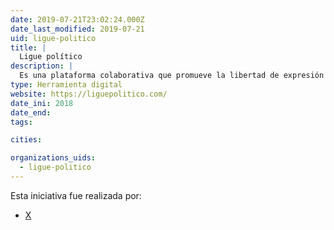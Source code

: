 ```yaml
---
date: 2019-07-21T23:02:24.000Z
date_last_modified: 2019-07-21
uid: ligue-politico
title: |
  Ligue político
description: |
  Es una plataforma colaborativa que promueve la libertad de expresión y la participación ciudadana facilitando el acceso a jóvenes a que voten de manera confiable y veraz en las elecciones en México en el 2018.
type: Herramienta digital
website: https://liguepolitico.com/
date_ini: 2018
date_end: 
tags:

cities: 

organizations_uids:
  - ligue-politico
---
```


Esta iniciativa fue realizada por:

- [X](/organizaciones/ligue-politico)
